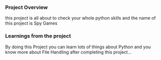 ### Project Overview

 this project is all about to check your whole python skills and the name of this project is Spy Games


### Learnings from the project

 By doing this Project you can learn lots of things about Python and you know more about File Handling after completing this project... 


